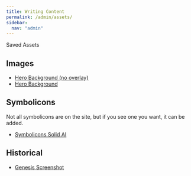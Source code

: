 ```yaml
---
title: Writing Content
permalink: /admin/assets/
sidebar:
  nav: "admin"
---
```


Saved Assets

## Images

* [Hero Background (no overlay)](images/LWTV_Hero_Background-nooverlay.jpg)
* [Hero Background](images/LWTV_Hero_Background.jpg)

## Symbolicons

Not all symbolicons are on the site, but if you see one you want, it can be added.

* [Symbolicons Solid AI](images/SymboliconsPro-Solid.ai)

## Historical

* [Genesis Screenshot](images/Old_Site-screenshot.jpg)
